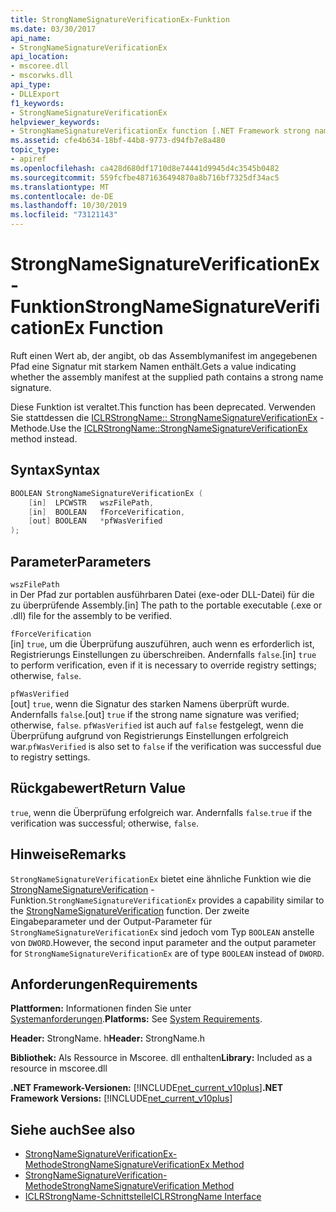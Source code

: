 ```yaml
---
title: StrongNameSignatureVerificationEx-Funktion
ms.date: 03/30/2017
api_name:
- StrongNameSignatureVerificationEx
api_location:
- mscoree.dll
- mscorwks.dll
api_type:
- DLLExport
f1_keywords:
- StrongNameSignatureVerificationEx
helpviewer_keywords:
- StrongNameSignatureVerificationEx function [.NET Framework strong naming]
ms.assetid: cfe4b634-18bf-44b8-9773-d94fb7e8a480
topic_type:
- apiref
ms.openlocfilehash: ca428d680df1710d8e74441d9945d4c3545b0482
ms.sourcegitcommit: 559fcfbe4871636494870a8b716bf7325df34ac5
ms.translationtype: MT
ms.contentlocale: de-DE
ms.lasthandoff: 10/30/2019
ms.locfileid: "73121143"
---
```

# <a name="strongnamesignatureverificationex-function"></a><span data-ttu-id="05295-102">StrongNameSignatureVerificationEx-Funktion</span><span class="sxs-lookup"><span data-stu-id="05295-102">StrongNameSignatureVerificationEx Function</span></span>
<span data-ttu-id="05295-103">Ruft einen Wert ab, der angibt, ob das Assemblymanifest im angegebenen Pfad eine Signatur mit starkem Namen enthält.</span><span class="sxs-lookup"><span data-stu-id="05295-103">Gets a value indicating whether the assembly manifest at the supplied path contains a strong name signature.</span></span>  
  
 <span data-ttu-id="05295-104">Diese Funktion ist veraltet.</span><span class="sxs-lookup"><span data-stu-id="05295-104">This function has been deprecated.</span></span> <span data-ttu-id="05295-105">Verwenden Sie stattdessen die [ICLRStrongName:: StrongNameSignatureVerificationEx](../hosting/iclrstrongname-strongnamesignatureverificationex-method.md) -Methode.</span><span class="sxs-lookup"><span data-stu-id="05295-105">Use the [ICLRStrongName::StrongNameSignatureVerificationEx](../hosting/iclrstrongname-strongnamesignatureverificationex-method.md) method instead.</span></span>  
  
## <a name="syntax"></a><span data-ttu-id="05295-106">Syntax</span><span class="sxs-lookup"><span data-stu-id="05295-106">Syntax</span></span>  
  
```cpp  
BOOLEAN StrongNameSignatureVerificationEx (  
    [in]  LPCWSTR   wszFilePath,  
    [in]  BOOLEAN   fForceVerification,  
    [out] BOOLEAN   *pfWasVerified  
);  
```  
  
## <a name="parameters"></a><span data-ttu-id="05295-107">Parameter</span><span class="sxs-lookup"><span data-stu-id="05295-107">Parameters</span></span>  
 `wszFilePath`  
 <span data-ttu-id="05295-108">in Der Pfad zur portablen ausführbaren Datei (exe-oder DLL-Datei) für die zu überprüfende Assembly.</span><span class="sxs-lookup"><span data-stu-id="05295-108">[in] The path to the portable executable (.exe or .dll) file for the assembly to be verified.</span></span>  
  
 `fForceVerification`  
 <span data-ttu-id="05295-109">[in] `true`, um die Überprüfung auszuführen, auch wenn es erforderlich ist, Registrierungs Einstellungen zu überschreiben. Andernfalls `false`.</span><span class="sxs-lookup"><span data-stu-id="05295-109">[in] `true` to perform verification, even if it is necessary to override registry settings; otherwise, `false`.</span></span>  
  
 `pfWasVerified`  
 <span data-ttu-id="05295-110">[out] `true`, wenn die Signatur des starken Namens überprüft wurde. Andernfalls `false`.</span><span class="sxs-lookup"><span data-stu-id="05295-110">[out] `true` if the strong name signature was verified; otherwise, `false`.</span></span> <span data-ttu-id="05295-111">`pfWasVerified` ist auch auf `false` festgelegt, wenn die Überprüfung aufgrund von Registrierungs Einstellungen erfolgreich war.</span><span class="sxs-lookup"><span data-stu-id="05295-111">`pfWasVerified` is also set to `false` if the verification was successful due to registry settings.</span></span>  
  
## <a name="return-value"></a><span data-ttu-id="05295-112">Rückgabewert</span><span class="sxs-lookup"><span data-stu-id="05295-112">Return Value</span></span>  
 <span data-ttu-id="05295-113">`true`, wenn die Überprüfung erfolgreich war. Andernfalls `false`.</span><span class="sxs-lookup"><span data-stu-id="05295-113">`true` if the verification was successful; otherwise, `false`.</span></span>  
  
## <a name="remarks"></a><span data-ttu-id="05295-114">Hinweise</span><span class="sxs-lookup"><span data-stu-id="05295-114">Remarks</span></span>  
 <span data-ttu-id="05295-115">`StrongNameSignatureVerificationEx` bietet eine ähnliche Funktion wie die [StrongNameSignatureVerification](strongnamesignatureverification-function.md) -Funktion.</span><span class="sxs-lookup"><span data-stu-id="05295-115">`StrongNameSignatureVerificationEx` provides a capability similar to the [StrongNameSignatureVerification](strongnamesignatureverification-function.md) function.</span></span> <span data-ttu-id="05295-116">Der zweite Eingabeparameter und der Output-Parameter für `StrongNameSignatureVerificationEx` sind jedoch vom Typ `BOOLEAN` anstelle von `DWORD`.</span><span class="sxs-lookup"><span data-stu-id="05295-116">However, the second input parameter and the output parameter for `StrongNameSignatureVerificationEx` are of type `BOOLEAN` instead of `DWORD`.</span></span>  
  
## <a name="requirements"></a><span data-ttu-id="05295-117">Anforderungen</span><span class="sxs-lookup"><span data-stu-id="05295-117">Requirements</span></span>  
 <span data-ttu-id="05295-118">**Plattformen:** Informationen finden Sie unter [Systemanforderungen](../../get-started/system-requirements.md).</span><span class="sxs-lookup"><span data-stu-id="05295-118">**Platforms:** See [System Requirements](../../get-started/system-requirements.md).</span></span>  
  
 <span data-ttu-id="05295-119">**Header:** StrongName. h</span><span class="sxs-lookup"><span data-stu-id="05295-119">**Header:** StrongName.h</span></span>  
  
 <span data-ttu-id="05295-120">**Bibliothek:** Als Ressource in Mscoree. dll enthalten</span><span class="sxs-lookup"><span data-stu-id="05295-120">**Library:** Included as a resource in mscoree.dll</span></span>  
  
 <span data-ttu-id="05295-121">**.NET Framework-Versionen:** [!INCLUDE[net_current_v10plus](../../../../includes/net-current-v10plus-md.md)]</span><span class="sxs-lookup"><span data-stu-id="05295-121">**.NET Framework Versions:** [!INCLUDE[net_current_v10plus](../../../../includes/net-current-v10plus-md.md)]</span></span>  
  
## <a name="see-also"></a><span data-ttu-id="05295-122">Siehe auch</span><span class="sxs-lookup"><span data-stu-id="05295-122">See also</span></span>

- [<span data-ttu-id="05295-123">StrongNameSignatureVerificationEx-Methode</span><span class="sxs-lookup"><span data-stu-id="05295-123">StrongNameSignatureVerificationEx Method</span></span>](../hosting/iclrstrongname-strongnamesignatureverificationex-method.md)
- [<span data-ttu-id="05295-124">StrongNameSignatureVerification-Methode</span><span class="sxs-lookup"><span data-stu-id="05295-124">StrongNameSignatureVerification Method</span></span>](../hosting/iclrstrongname-strongnamesignatureverification-method.md)
- [<span data-ttu-id="05295-125">ICLRStrongName-Schnittstelle</span><span class="sxs-lookup"><span data-stu-id="05295-125">ICLRStrongName Interface</span></span>](../hosting/iclrstrongname-interface.md)

